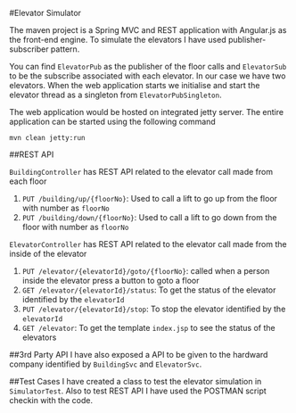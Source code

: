 #Elevator Simulator

The maven project is a Spring MVC and REST application with Angular.js as the front-end engine.
To simulate the elevators I have used publisher-subscriber pattern.

You can find ``ElevatorPub`` as the publisher of the floor calls and ``ElevatorSub`` to be the subscribe associated with each elevator. In our case we have two elevators. When the web application starts we initialise and start the elevator thread as a singleton from ``ElevatorPubSingleton``.

The web application would be hosted on integrated jetty server. The entire application can be started using the following command

``
	mvn clean jetty:run
``

##REST API

``BuildingController`` has REST API related to the elevator call made from each floor
1. ``PUT /building/up/{floorNo}``: Used to call a lift to go up from the floor with number as ``floorNo``
2. ``PUT /building/down/{floorNo}``: Used to call a lift to go down from the floor with number as ``floorNo``

``ElevatorController`` has REST API related to the elevator call made from the inside of the elevator
1. ``PUT /elevator/{elevatorId}/goto/{floorNo}``: called when a person inside the elevator press a button to goto a floor
2. ``GET /elevator/{elevatorId}/status``: To get the status of the elevator identified by the ``elevatorId``
3. ``PUT /elevator/{elevatorId}/stop``: To stop the elevator identified by the ``elevatorId``
4. ``GET /elevator``: To get the template ``index.jsp`` to see the status of the elevators

##3rd Party API
I have also exposed a API to be given to the hardward company identified by ``BuildingSvc`` and ``ElevatorSvc``.

##Test Cases
I have created a class to test the elevator simulation in ``SimulatorTest``. 
Also to test REST API I have used the POSTMAN script checkin with the code.

